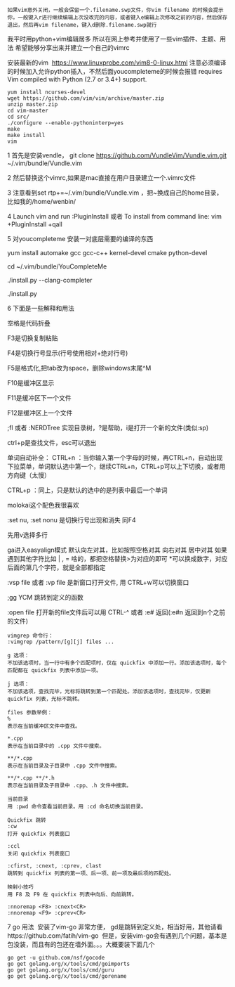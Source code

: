 
```
如果vim意外关闭，一般会保留一个.filename.swp文件，你vim filename 的时候会提示你，一般键入r进行继续编辑上次没改完的内容，或者键入e编辑上次修改之前的内容，然后保存退出，然后再vim filename，键入d删除.filename.swp就行
```

我平时用python+vim编辑居多 所以在网上参考并使用了一些vim插件、主题、用法 希望能够分享出来并建立一个自己的vimrc

安装最新的vim  https://www.linuxprobe.com/vim8-0-linux.html
注意必须编译的时候加入允许python插入，不然后面youcompleteme的时候会报错 requires Vim compiled with Python (2.7 or 3.4+) support.
```
yum install ncurses-devel
wget https://github.com/vim/vim/archive/master.zip
unzip master.zip
cd vim-master
cd src/
./configure --enable-pythoninterp=yes
make
make install
vim
```

1 首先是安装vendle， git clone https://github.com/VundleVim/Vundle.vim.git ~/.vim/bundle/Vundle.vim

2 然后替换这个vimrc,如果是mac直接在用户目录建立一个.vimrc文件

3 注意看到set rtp+=~/.vim/bundle/Vundle.vim ，把~换成自己的home目录，比如我的/home/wenbin/

4 Launch vim and run :PluginInstall 或者 To install from command line: vim +PluginInstall +qall

5 对youcompleteme 安装一对底层需要的编译的东西

  yum install automake gcc gcc-c++ kernel-devel cmake python-devel

  cd ~/.vim/bundle/YouCompleteMe

  ./install.py --clang-completer

  ./install.py

6 下面是一些解释和用法

空格是代码折叠

F3是切换复制粘贴

F4是切换行号显示(行号使用相对+绝对行号) 

F5是格式化,把tab改为space，删除windows末尾^M

F10是缓冲区显示

F11是缓冲区下一个文件

F12是缓冲区上一个文件

;fl 或者  :NERDTree 实现目录树，?是帮助，i是打开一个新的文件(类似:sp)

ctrl+p是查找文件，esc可以退出

单词自动补全：
CTRL+n ：当你输入第一个字母的时候，再CTRL+n，自动出现下拉菜单，单词默认选中第一个，继续CTRL+n，CTRL+p可以上下切换，或者用方向键（太慢）

CTRL+p ：同上，只是默认的选中的是列表中最后一个单词

molokai这个配色我很喜欢

:set nu, :set nonu 是切换行号出现和消失 同F4

先用v选择多行

ga进入easyalign模式 默认向左对其，比如按照空格对其 向右对其 居中对其 如果遇到其他字符比如 | , = 啥的，都把空格替换>为对应的即可 *可以换成数字，对应后面的第几个字符，就是全部都指定

:vsp file  或者  :vp file    是新窗口打开文件, 用 CTRL+w可以切换窗口

;gg   YCM 跳转到定义的函数

:open file  打开新的file文件后可以用   CTRL-^  或者  :e#  返回(:e#n 返回到n个之前的文件)

```
vimgrep 命令行：
:vimgrep /pattern/[g][j] files ...

g 选项：
不加该选项时，当一行中有多个匹配项时，仅在 quickfix 中添加一行。添加该选项时，每个匹配都在 quickfix 列表中添加一项。

j 选项：
不加该选项，查找完毕，光标将跳转到第一个匹配处。添加该选项时，查找完毕，仅更新 quickfix 列表，光标不跳转。

files 参数举例：
%
表示在当前缓冲区文件中查找。

*.cpp
表示在当前目录中的 .cpp 文件中搜索。

**/*.cpp
表示在当前目录及子目录中 .cpp 文件中搜索。

**/*.cpp **/*.h
表示在当前目录及子目录中 .cpp、.h 文件中搜索。

当前目录
用 :pwd 命令查看当前目录。用 :cd 命名切换当前目录。

Quickfix 跳转
:cw
打开 quickfix 列表窗口

:ccl
关闭 quickfix 列表窗口

:cfirst, :cnext, :cprev, clast
跳转到 quickfix 列表的第一项、后一项、前一项及最后项的匹配处。

映射小技巧
用 F8 及 F9 在 quickfix 列表中向后、向前跳转。

:nnoremap <F8> :cnext<CR> 
:nnoremap <F9> :cprev<CR>
```
7 go 用法
  安装了vim-go 非常方便， gd是跳转到定义处，相当好用，其他请看https://github.com/fatih/vim-go
  但是，安装vim-go会有遇到几个问题，基本是包没装，而且有的包还在墙外面。。。大概要装下面几个
```
go get -u github.com/nsf/gocode
go get golang.org/x/tools/cmd/goimports
go get golang.org/x/tools/cmd/guru
go get golang.org/x/tools/cmd/gorename
```

